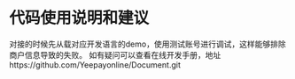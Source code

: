 # 代码使用说明和建议
   对接的时候先从载对应开发语言的demo，使用测试账号进行调试，这样能够排除商户信息导致的失败。
   如有疑问可以查看在线开发手册，地址https://github.com/Yeepayonline/Document.git
